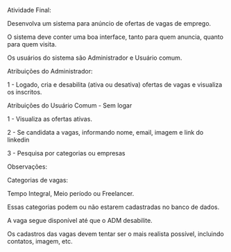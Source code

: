 Atividade Final:

Desenvolva um sistema para anúncio de ofertas de vagas de emprego.

O sistema deve conter uma boa interface, tanto para quem anuncia, quanto para quem visita.

Os usuários do sistema são Administrador e Usuário comum.

Atribuições do Administrador:

1 - Logado, cria e desabilita (ativa ou desativa) ofertas de vagas e visualiza os inscritos.

Atribuições do Usuário Comum - Sem logar

1 - Visualiza as ofertas ativas.

2 - Se candidata a vagas, informando nome, email, imagem e link do linkedin

3 - Pesquisa por categorias ou empresas

Observações:

Categorias de vagas:

Tempo Integral, Meio período ou Freelancer.

Essas categorias podem ou não estarem cadastradas no banco de dados.

A vaga segue disponível até que o ADM desabilite. 

Os cadastros das vagas devem tentar ser o mais realista possível, incluindo contatos, imagem, etc.
